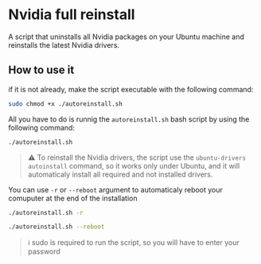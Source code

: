 # Nvidia full reinstall
A script that uninstalls all Nvidia packages on your Ubuntu machine and reinstalls the latest Nvidia drivers.

## How to use it
if it is not already, make the script executable with the following command: 
```bash
sudo chmod +x ./autoreinstall.sh
```

All you have to do is runnig the `autoreinstall.sh` bash script by using the following command:

```bash
./autoreinstall.sh
```

> ⚠️ To reinstall the Nvidia drivers, the script use the `ubuntu-drivers autoinstall` command, so it works only under Ubuntu, and it will automaticaly install all required and not installed drivers.

You can use `-r` or `--reboot` argument to automaticaly reboot your comuputer at the end of the installation

```bash
./autoreinstall.sh -r
```
```bash
./autoreinstall.sh --reboot
```

> ℹ️ sudo is required to run the script, so you will have to enter your password
